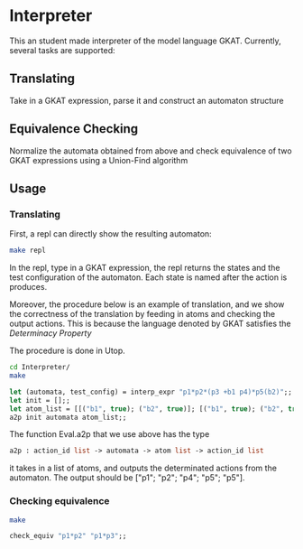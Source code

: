 # Interpreter

This an student made interpreter of the model language GKAT. Currently,
several tasks are supported:

## Translating

Take in a GKAT expression, parse it and construct an automaton structure

## Equivalence Checking

Normalize the automata obtained from above and check equivalence of two 
GKAT expressions using a Union-Find algorithm

## Usage

### Translating

First, a repl can directly show the resulting automaton:
```bash
make repl
```
In the repl, type in a GKAT expression, the repl returns the states and the test configuration of the automaton. Each state is named after the action is produces.

Moreover, the procedure below is an example of translation, and we show the correctness of the translation by feeding in atoms and checking the output actions. This is because the language denoted by GKAT satisfies the *Determinacy Property*

The procedure is done in Utop.

```bash
cd Interpreter/
make
```
```Ocaml
let (automata, test_config) = interp_expr "p1*p2*(p3 +b1 p4)*p5(b2)";;
let init = [];;
let atom_list = [[("b1", true); ("b2", true)]; [("b1", true); ("b2", true)]; [("b1", false); ("b2", true)]; [("b1", true); ("b2", true)]; [("b1", true); ("b2", true)]; [("b1", true); ("b2", false)];];;
a2p init automata atom_list;;
```

The function Eval.a2p that we use above has the type
```Ocaml
a2p : action_id list -> automata -> atom list -> action_id list
```
it takes in a list of atoms, and outputs the determinated actions from the automaton.
The output should be ["p1"; "p2"; "p4"; "p5"; "p5"]. 

### Checking equivalence
```bash
make
```
```Ocaml
check_equiv "p1*p2" "p1*p3";;
```